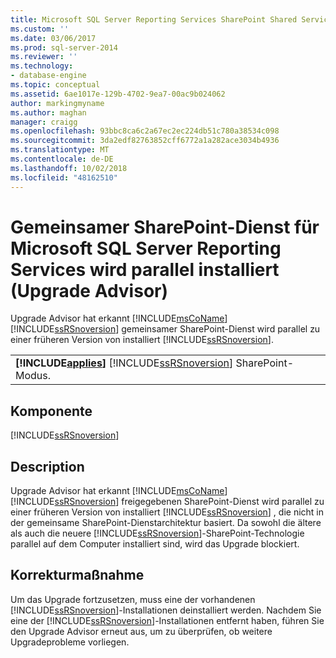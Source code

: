 ```yaml
---
title: Microsoft SQL Server Reporting Services SharePoint Shared Service wird installiert parallel (Upgrade Advisor) | Microsoft-Dokumentation
ms.custom: ''
ms.date: 03/06/2017
ms.prod: sql-server-2014
ms.reviewer: ''
ms.technology:
- database-engine
ms.topic: conceptual
ms.assetid: 6ae1017e-129b-4702-9ea7-00ac9b024062
author: markingmyname
ms.author: maghan
manager: craigg
ms.openlocfilehash: 93bbc8ca6c2a67ec2ec224db51c780a38534c098
ms.sourcegitcommit: 3da2edf82763852cff6772a1a282ace3034b4936
ms.translationtype: MT
ms.contentlocale: de-DE
ms.lasthandoff: 10/02/2018
ms.locfileid: "48162510"
---
```

# <a name="microsoft-sql-server-reporting-services-sharepoint-shared-service-is-installed-side-by-side-upgrade-advisor"></a>Gemeinsamer SharePoint-Dienst für Microsoft SQL Server Reporting Services wird parallel installiert (Upgrade Advisor)
  Upgrade Advisor hat erkannt [!INCLUDE[msCoName](../../includes/msconame-md.md)] [!INCLUDE[ssRSnoversion](../../includes/ssrsnoversion-md.md)] gemeinsamer SharePoint-Dienst wird parallel zu einer früheren Version von installiert [!INCLUDE[ssRSnoversion](../../includes/ssrsnoversion-md.md)].  
  
||  
|-|  
|**[!INCLUDE[applies](../../includes/applies-md.md)]**  [!INCLUDE[ssRSnoversion](../../includes/ssrsnoversion-md.md)] SharePoint-Modus.|  
  
## <a name="component"></a>Komponente  
 [!INCLUDE[ssRSnoversion](../../includes/ssrsnoversion-md.md)]  
  
## <a name="description"></a>Description  
 Upgrade Advisor hat erkannt [!INCLUDE[msCoName](../../includes/msconame-md.md)] [!INCLUDE[ssRSnoversion](../../includes/ssrsnoversion-md.md)] freigegebenen SharePoint-Dienst wird parallel zu einer früheren Version von installiert [!INCLUDE[ssRSnoversion](../../includes/ssrsnoversion-md.md)] , die nicht in der gemeinsame SharePoint-Dienstarchitektur basiert. Da sowohl die ältere als auch die neuere [!INCLUDE[ssRSnoversion](../../includes/ssrsnoversion-md.md)]-SharePoint-Technologie parallel auf dem Computer installiert sind, wird das Upgrade blockiert.  
  
## <a name="corrective-action"></a>Korrekturmaßnahme  
 Um das Upgrade fortzusetzen, muss eine der vorhandenen [!INCLUDE[ssRSnoversion](../../includes/ssrsnoversion-md.md)]-Installationen deinstalliert werden. Nachdem Sie eine der [!INCLUDE[ssRSnoversion](../../includes/ssrsnoversion-md.md)]-Installationen entfernt haben, führen Sie den Upgrade Advisor erneut aus, um zu überprüfen, ob weitere Upgradeprobleme vorliegen.  
  
  
